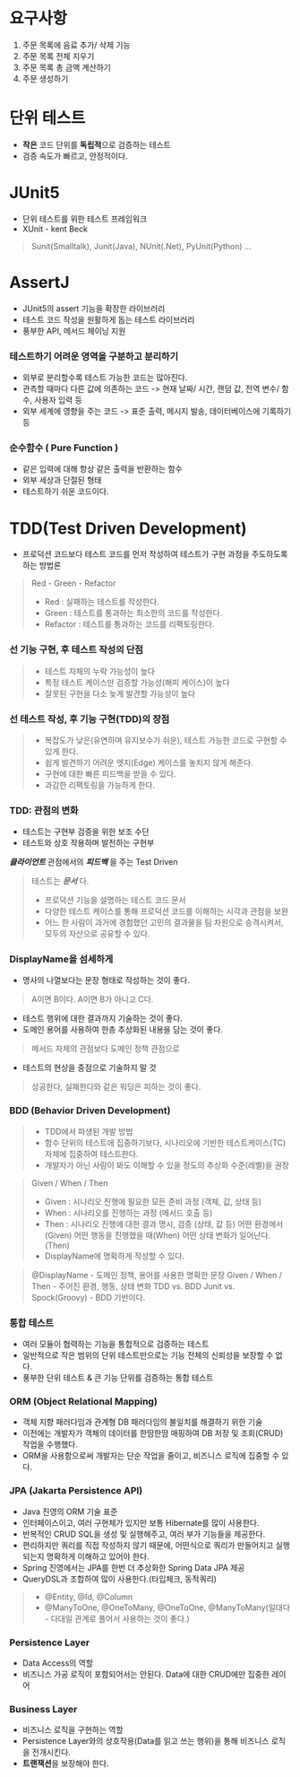 # 요구사항

1. 주문 목록에 음료 추가/ 삭제 기능
2. 주문 목록 전체 지우기
3. 주문 목록 총 금액 계산하기
4. 주문 생성하기

# 단위 테스트
- **작은** 코드 단위를 **독립적**으로 검증하는 테스트
- 검증 속도가 빠르고, 안정적이다.

# JUnit5
- 단위 테스트를 위한 테스트 프레임워크
- XUnit - kent Beck
> Sunit(Smalltalk), Junit(Java), NUnit(.Net), PyUnit(Python) ... 


# AssertJ
- JUnit5의 assert 기능을 확장한 라이브러리
- 테스트 코드 작성을 원활하게 돕는 테스트 라이브러리
- 풍부한 API, 메서드 체이닝 지원

### 테스트하기 어려운 영역을 구분하고 분리하기
- 외부로 분리할수록 테스트 가능한 코드는 많아진다.
- 관측할 때마다 다른 값에 의존하는 코드
  -> 현재 날짜/ 시간, 랜덤 값, 전역 변수/ 함수, 사용자 입력 등
- 외부 세계에 영향을 주는 코드
  -> 표준 출력, 메시지 발송, 데이터베이스에 기록하기 등

### 순수함수 ( Pure Function )
- 같은 입력에 대해 항상 같은 출력을 반환하는 함수
- 외부 세상과 단절된 형태
- 테스트하기 쉬운 코드이다.

# TDD(Test Driven Development)
- 프로덕션 코드보다 테스트 코드를 먼저 작성하여 테스트가 구현 과정을 주도하도록 하는 방법론

> Red - Green - Refactor
> - Red : 실패하는 테스트를 작성한다.
> - Green : 테스트를 통과하는 최소한의 코드를 작성한다.
> - Refactor : 테스트를 통과하는 코드를 리팩토링한다.

### 선 기능 구현, 후 테스트 작성의 단점
> - 테스트 자체의 누락 가능성이 높다
> - 특정 테스트 케이스만 검증할 가능성(해피 케이스)이 높다
> - 잘못된 구현을 다소 늦게 발견할 가능성이 높다

### 선 테스트 작성, 후 기능 구현(TDD)의 장점
> - 복잡도가 낮은(유연하며 유지보수가 쉬운), 테스트 가능한 코드로 구현할 수 있게 한다.
> - 쉽게 발견하기 어려운 엣지(Edge) 케이스를 놓치지 않게 해준다.
> - 구현에 대한 빠른 피드백을 받을 수 있다.
> - 과감한 리팩토링을 가능하게 한다.

### TDD: 관점의 변화
- 테스트는 구현부 검증을 위한 보조 수단
- 테스트와 상호 작용하며 발전하는 구현부

**_클라이언트_** 관점에서의 **_피드백_** 을 주는 Test Driven

> 테스트는 **_문서_** 다.
> - 프로덕션 기능을 설명하는 테스트 코드 문서
> - 다양한 테스트 케이스를 통해 프로덕션 코드를 이해하는 시각과 관점을 보완
> - 어느 한 사람이 과거에 경험했던 고민의 결과물을 팀 차원으로 승격시켜서, 모두의 자산으로 공유할 수 있다.

### DisplayName을 섬세하게
- 명사의 나열보다는 문장 형태로 작성하는 것이 좋다.
> A이면 B이다.
> A이면 B가 아니고 C다.
- 테스트 행위에 대한 결과까지 기술하는 것이 좋다.
- 도메인 용어를 사용하여 한층 추상화된 내용을 담는 것이 좋다.
> 메서드 자체의 관점보다 도메인 정책 관점으로
- 테스트의 현상을 중점으로 기술하지 말 것
> 성공한다, 실패한다와 같은 워딩은 피하는 것이 좋다.


### BDD (Behavior Driven Development)
> - TDD에서 파생된 개발 방법
> - 함수 단위의 테스트에 집중하기보다, 시나리오에 기반한 테스트케이스(TC) 자체에 집중하여 테스트한다.
> - 개발자가 아닌 사람이 봐도 이해할 수 있을 정도의 추상화 수준(레벨)을 권장
 
> Given / When / Then
> - Given : 시나리오 진행에 필요한 모든 준비 과정 (객체, 값, 상태 등)
> - When : 시나리오를 진행하는 과정 (메서드 호출 등)
> - Then : 시나리오 진행에 대한 결과 명시, 검증 (상태, 값 등)
> 어떤 환경에서(Given) 어떤 행동을 진행했을 때(When) 어떤 상태 변화가 일어난다.(Then)
> - DisplayName에 명확하게 작성할 수 있다.

> @DisplayName - 도메인 정책, 용어를 사용한 명확한 문장
> Given / When / Then - 주어진 환경, 행동, 상태 변화
> TDD vs. BDD
> Junit vs. Spock(Groovy) - BDD 기반이다.

### 통합 테스트
- 여러 모듈이 협력하는 기능을 통합적으로 검증하는 테스트
- 일반적으로 작은 범위의 단위 테스트만으로는 기능 전체의 신뢰성을 보장할 수 없다.
- 풍부한 단위 테스트 & 큰 기능 단위를 검증하는 통합 테스트

### ORM (Object Relational Mapping)
- 객체 지향 패러다임과 관계형 DB 패러다임의 불일치를 해결하기 위한 기술
- 이전에는 개발자가 객체의 데이터를 한땀한땀 매핑하여 DB 저장 및 조회(CRUD) 작업을 수행했다.
- ORM을 사용함으로써 개발자는 단순 작업을 줄이고, 비즈니스 로직에 집중할 수 있다.

### JPA (Jakarta Persistence API)
- Java 진영의 ORM 기술 표준
- 인터페이스이고, 여러 구현체가 있지만 보통 Hibernate를 많이 사용한다.
- 반복적인 CRUD SQL을 생성 및 실행해주고, 여러 부가 기능들을 제공한다.
- 편리하지만 쿼리를 직접 작성하지 않기 때문에, 어떤식으로 쿼리가 만들어지고 실행되는지 명확하게 이해하고 있어야 한다.
- Spring 진영에서는 JPA를 한번 더 추상화한 Spring Data JPA 제공
- QueryDSL과 조합하여 많이 사용한다.(타입체크, 동적쿼리)
> - @Entity, @Id, @Column
> - @ManyToOne, @OneToMany, @OneToOne, @ManyToMany(일대다 - 다대일 관계로 풀어서 사용하는 것이 좋다.)

### Persistence Layer
- Data Access의 역할
- 비즈니스 가공 로직이 포함되어서는 안된다. Data에 대한 CRUD에만 집중한 레이어

### Business Layer
- 비즈니스 로직을 구현하는 역할
- Persistence Layer와의 상호작용(Data를 읽고 쓰는 행위)을 통해 비즈니스 로직을 전개시킨다.
- **트랜잭션**을 보장해야 한다.
